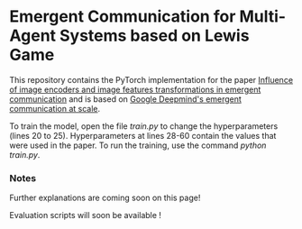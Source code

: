 # Emergent Communication for Multi-Agent Systems based on Lewis Game

This repository contains the PyTorch implementation for the paper [Influence of image encoders and image features transformations in emergent communication](https://www.esann.org/program) and is based on [Google Deepmind's emergent communication at scale](https://github.com/google-deepmind/emergent_communication_at_scale).

To train the model, open the file _train.py_ to change the hyperparameters (lines 20 to 25). Hyperparameters at lines 28-60 contain the values that were used in the paper. To run the training, use the command _python train.py_.

### Notes

Further explanations are coming soon on this page!

Evaluation scripts will soon be available !
